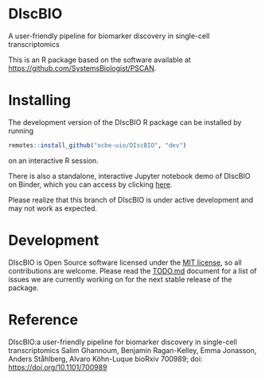 # DIscBIO
A user-friendly pipeline for biomarker discovery in single-cell transcriptomics

This is an R package based on the software available at https://github.com/SystemsBiologist/PSCAN.

# Installing 

The development version of the DIscBIO R package can be installed by running

```r
remotes::install_github("ocbe-uio/DIscBIO", "dev")
```

on an interactive R session.

There is also a standalone, interactive Jupyter notebook demo of DIscBIO on Binder, which you can access by clicking [here](https://mybinder.org/v2/gh/SystemsBiologist/PSCAN/discbio-pub?filepath=DIscBIO.ipynb).

Please realize that this branch of DIscBIO is under active development and may not work as expected.

# Development

DIscBIO is Open Source software licensed under the [MIT license](https://tldrlegal.com/license/mit-license), so all contributions are welcome. Please read the [TODO.md](TODO.md) document for a list of issues we are currently working on for the next stable release of the package.

# Reference

DIscBIO:a user-friendly pipeline for biomarker discovery in single-cell transcriptomics
Salim Ghannoum, Benjamin Ragan-Kelley, Emma Jonasson, Anders Ståhlberg, Alvaro Köhn-Luque
bioRxiv 700989; doi: https://doi.org/10.1101/700989
